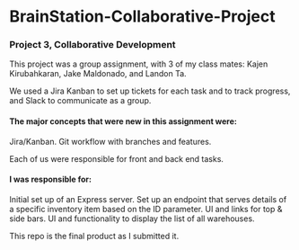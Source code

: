 # BrainStation-Collaborative-Project
### Project 3, Collaborative Development

This project was a group assignment, with 3 of my class mates:
Kajen Kirubahkaran, Jake Maldonado, and Landon Ta.

We used a Jira Kanban to set up tickets for each task and to track progress, and Slack to communicate as a group. 

#### The major concepts that were new in this assignment were:
Jira/Kanban.
Git workflow with branches and features.

Each of us were responsible for front and back end tasks.

#### I was responsible for:
Initial set up of an Express server.
Set up an endpoint that serves details of a specific inventory item based on the ID parameter. 
UI and links for top & side bars.
UI and functionality to display the list of all warehouses.

This repo is the final product as I submitted it. 


